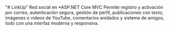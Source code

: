 "# LinkUp" 
Red social en *ASP.NET Core MVC Permite registro y activación por correo, autenticación segura, gestión de perfil, publicaciones con texto, imágenes o videos de YouTube, comentarios anidados y sistema de amigos, todo con una interfaz moderna y responsiva.
